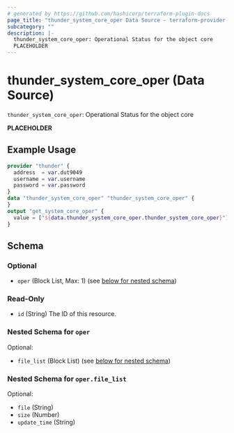 ```yaml
---
# generated by https://github.com/hashicorp/terraform-plugin-docs
page_title: "thunder_system_core_oper Data Source - terraform-provider-thunder"
subcategory: ""
description: |-
  thunder_system_core_oper: Operational Status for the object core
  PLACEHOLDER
---
```


# thunder_system_core_oper (Data Source)

`thunder_system_core_oper`: Operational Status for the object core

__PLACEHOLDER__

## Example Usage

```terraform
provider "thunder" {
  address  = var.dut9049
  username = var.username
  password = var.password
}
data "thunder_system_core_oper" "thunder_system_core_oper" {
}
output "get_system_core_oper" {
  value = ["${data.thunder_system_core_oper.thunder_system_core_oper}"]
}
```

<!-- schema generated by tfplugindocs -->
## Schema

### Optional

- `oper` (Block List, Max: 1) (see [below for nested schema](#nestedblock--oper))

### Read-Only

- `id` (String) The ID of this resource.

<a id="nestedblock--oper"></a>
### Nested Schema for `oper`

Optional:

- `file_list` (Block List) (see [below for nested schema](#nestedblock--oper--file_list))

<a id="nestedblock--oper--file_list"></a>
### Nested Schema for `oper.file_list`

Optional:

- `file` (String)
- `size` (Number)
- `update_time` (String)


